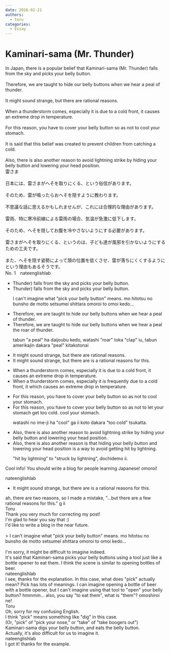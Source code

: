 ```yaml
---
date: 2016-02-21
authors:
  - toru
categories:
  - Essay
---
```


<h1 id="subject_show">Kaminari-sama (Mr. Thunder)</h1>
<div class="date" hidden>Feb 21, 2016 12:57</div>
<div id="post"><div id="body_show_ori">
In Japan, there is a popular belief that Kaminari-sama (Mr. Thunder) falls from the sky and picks your belly button.<br/><br/>Therefore, we are taught to hide our belly buttons when we hear a peal of thunder.<br/><br/>It might sound strange, but there are rational reasons.<br/><br/>When a thunderstorm comes, especially it is due to a cold front, it causes an extreme drop in temperature.<br/><br/>For this reason, you have to cover your belly button so as not to cool your stomach.<br/><br/>It is said that this belief was created to prevent children from catching a cold.<br/><br/>Also, there is also another reason to avoid lightning strike by hiding your belly button and lowering your head position.
</div></div>

<!-- more -->

<div id="post_ja"><div id="body_show_mo">
雷さま<br/><br/>日本には、雷さまがへそを取りにくる、という俗信があります。<br/><br/>そのため、雷が鳴ったらおへそを隠すように教わります。<br/><br/>不思議な話に思えるかもしれませんが、これには合理的な理由があります。<br/><br/>雷雨、特に寒冷前線による雷雨の場合、気温が急激に低下します。<br/><br/>そのため、へそを隠してお腹を冷やさないようにする必要があります。<br/><br/>雷さまがへそを取りにくる、というのは、子ども達が風邪を引かないようにするための工夫です。<br/><br/>また、へそを隠す姿勢によって頭の位置を低くさせ、雷が落ちにくくするようにという理由もあるそうです。
</div></div>
<div id="block"><div class="first_name"> No. 1　<span class="just_name">nateenglishlab </span></div><div id="block2">
<ul class="correction_field">
<li class="incorrect">Thunder) falls from the sky and picks your belly button.</li>
<li class="corrected correct">
Thunder) falls from the sky and picks your belly button.
<p class="correction_comment">I can't imagine what "pick your belly button" means. mo hitotsu no bunsho de motto setsumei shittara omoroi to omoi kedo...</p>
</li>
</ul>
<ul class="correction_field">
<li class="incorrect">Therefore, we are taught to hide our belly buttons when we hear a peal of thunder.</li>
<li class="corrected correct">
Therefore, we are taught to hide our belly buttons when we hear <span class="sline">a pea</span>l <span class="f_red">the roar </span>of thunder.
<p class="correction_comment">tabun "a peal" ha daijoubu kedo, watashi "roar" toka "clap" iu, tabun amerikajin dakara "peal" kitakotonai</p>
</li>
</ul>
<ul class="correction_field">
<li class="incorrect">It might sound strange, but there are rational reasons.</li>
<li class="corrected correct">
It might sound strange, but there <span class="sline">are</span> <span class="f_red">is a </span>rational reason<span class="sline">s</span> <span class="f_red">for this.</span>
</li>
</ul>
<ul class="correction_field">
<li class="incorrect">When a thunderstorm comes, especially it is due to a cold front, it causes an extreme drop in temperature.</li>
<li class="corrected correct">
When a thunderstorm comes, <span class="sline">especially</span> it is <span class="f_red">frequently </span>due to a cold front, <span class="sline">it</span> <span class="f_red">which </span>causes an extreme drop in temperature.
</li>
</ul>
<ul class="correction_field">
<li class="incorrect">For this reason, you have to cover your belly button so as not to cool your stomach.</li>
<li class="corrected correct">
For this reason, you have to cover your belly button so as not to <span class="f_red">let your stomach get too cold. </span><span class="sline">cool your stomach.</span>
<p class="correction_comment">watashi no ime-ji ha "cool" ga ii koto dakara "too cold" tsukatta.</p>
</li>
</ul>
<ul class="correction_field">
<li class="incorrect">Also, there is also another reason to avoid lightning strike by hiding your belly button and lowering your head position.</li>
<li class="corrected correct">
Also, <span class="sline">there is also</span> <span class="f_red">a</span>nother reason <span class="f_red">is that</span> hiding your belly button and lowering your head position <span class="f_red">is a way to </span>avoid <span class="f_red">getting hit by </span>lightning.
<p class="correction_comment">"hit by lightning" to "struck by lightning", dochidemo ii.</p>
</li>
</ul>
<p class="comment_small">
 Cool info! You should write a blog for people learning Japanese! omoroi!
</p>

</div><div class="name"><span class="just_name">nateenglishlab </span><br><div class="quote_field"><ul class="correction_field">
<li class="corrected correct">
It might sound strange, but there <span class="sline">are</span> <span class="f_red">is a </span>rational reason<span class="sline">s</span> <span class="f_red">for this.</span>
</li>
</ul></div>
ah, there are two reasons, so I made a mistake, "...but there are a few rational reasons for this." g ii
</div>
<div class="name"><span class="just_name">Toru</span><br>
Thank you very much for correcting my post!<br/>I'm glad to hear you say that :)<br/>I'd like to write a blog in the near future.<br/><br/>&gt; I can't imagine what "pick your belly button" means. mo hitotsu no bunsho de motto setsumei shittara omoroi to omoi kedo...<br/><br/>I'm sorry, it might be difficult to imagine indeed. <br/>It's said that Kaminari-sama picks your belly buttons using a tool just like a bottle opener to eat them. I think the scene is similar to opening bottles of beer.
</div>
<div class="name"><span class="just_name">nateenglishlab </span><br>
I see, thanks for the explanation. In this case, what does "pick" actually mean? Pick has lots of meanings. I can imagine opening a bottle of beer with a bottle opener, but I can't imagine using that tool to "open" your belly button? hmmmm... also, you say "to eat them", what is "them"? omoshiroi ne!
</div>
<div class="name"><span class="just_name">Toru</span><br>
Oh, sorry for my confusing English.<br/>I think "pick" means something like "dig" in this case.<br/>(Or, "pick" of "pick your nose," or "take" of "take boogers out")<br/>Kaminari-sama digs your belly button, and eats the belly button.<br/>Actually, it's also difficult for us to imagine it.
</div>
<div class="name"><span class="just_name">nateenglishlab </span><br>
I got it! thanks for the example. 
</div>
</div>
